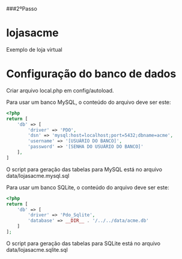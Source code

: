 ###2ºPasso

<h1>lojasacme</h1>
Exemplo de loja virtual

# Configuração do banco de dados

Criar arquivo local.php em config/autoload. 

Para usar um banco MySQL, o conteúdo do arquivo deve ser este:

```php
<?php
return [
	'db' => [
    	'driver' => 'PDO',
		'dsn' => 'mysql:host=localhost;port=5432;dbname=acme',
		'username' => '[USUÁRIO DO BANCO]',
		'password' => '[SENHA DO USUÁRIO DO BANCO]'
	],
]
```

O script para geração das tabelas para MySQL está no arquivo data/lojasacme.mysql.sql

Para usar um banco SQLite, o conteúdo do arquivo deve ser este:

```php
<?php
return [
    'db' => [
        'driver' => 'Pdo_Sqlite',
        'database' => __DIR__ . '/../../data/acme.db'
    ]
];
```

O script para geração das tabelas para SQLite está no arquivo data/lojasacme.sqlite.sql

